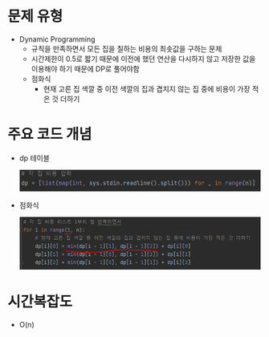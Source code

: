 # 문제 유형
- Dynamic Programming
  - 규칙을 만족하면서 모든 집을 칠하는 비용의 최솟값을 구하는 문제
  - 시간제한이 0.5로 짧기 때문에 이전에 했던 연산을 다시하지 않고 저장한 값을 이용해야 하기 때문에 DP로 풀어야함
  - 점화식
    - 현재 고른 집 색깔 중 이전 색깔의 집과 겹치지 않는 집 중에 비용이 가장 적은 것 더하기
    
# 주요 코드 개념
- dp 테이블

  ![img.png](../../../이미지/RGB거리_1.png)  

- 점화식

  ![img_1.png](../../../이미지/RGB거리_2.png)

# 시간복잡도
- O(n)